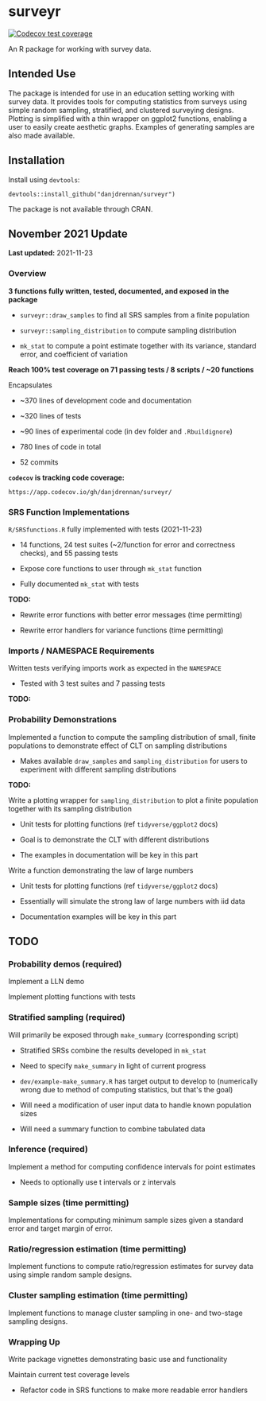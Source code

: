 # surveyr

[![Codecov test coverage](https://codecov.io/gh/danjdrennan/surveyr/branch/main/graph/badge.svg)](https://app.codecov.io/gh/danjdrennan/surveyr?branch=main)

An R package for working with survey data.

## Intended Use

The package is intended for use in an education setting working with survey data.
It provides tools for computing statistics from surveys using simple random
sampling, stratified, and clustered surveying designs.
Plotting is simplified with a thin wrapper on ggplot2 functions, enabling a user
to easily create aesthetic graphs.
Examples of generating samples are also made available.


## Installation

Install using `devtools`:

```{r}
devtools::install_github("danjdrennan/surveyr")
```

The package is not available through CRAN.


## November 2021 Update

**Last updated:** 2021-11-23

### Overview

**3 functions fully written, tested, documented, and exposed in the package**

* `surveyr::draw_samples` to find all SRS samples from a finite population

* `surveyr::sampling_distribution` to compute sampling distribution

* `mk_stat` to compute a point estimate together with its variance, standard
error, and coefficient of variation

**Reach 100% test coverage on 71 passing tests / 8 scripts / ~20 functions**

Encapsulates 

* ~370 lines of development code and documentation

* ~320 lines of tests

* ~90 lines of experimental code (in dev folder and `.Rbuildignore`)

* 780 lines of code in total

* 52 commits

**`codecov` is tracking code coverage:**

```{url}
https://app.codecov.io/gh/danjdrennan/surveyr/
```

### SRS Function Implementations

`R/SRSfunctions.R` fully implemented with tests (2021-11-23)

* 14 functions, 24 test suites (~2/function for error and correctness checks),
and 55 passing tests

* Expose core functions to user through `mk_stat` function

* Fully documented `mk_stat` with tests
    
**TODO:**

* Rewrite error functions with better error messages (time permitting)

* Rewrite error handlers for variance functions (time permitting)


### Imports / NAMESPACE Requirements

Written tests verifying imports work as expected in the `NAMESPACE`

* Tested with 3 test suites and 7 passing tests

**TODO:**


### Probability Demonstrations

Implemented a function to compute the sampling distribution of small, finite
populations to demonstrate effect of CLT on sampling distributions

* Makes available `draw_samples` and `sampling_distribution` for users
    to experiment with different sampling distributions
    
**TODO:**
    
Write a plotting wrapper for `sampling_distribution` to plot a finite
population together with its sampling distribution

* Unit tests for plotting functions (ref `tidyverse/ggplot2` docs)

* Goal is to demonstrate the CLT with different distributions

* The examples in documentation will be key in this part

Write a function demonstrating the law of large numbers

* Unit tests for plotting functions (ref `tidyverse/ggplot2` docs)

* Essentially will simulate the strong law of large numbers with iid data

* Documentation examples will be key in this part


## TODO

### Probability demos (required)

Implement a LLN demo

Implement plotting functions with tests


### Stratified sampling (required)

Will primarily be exposed through `make_summary` (corresponding script)

* Stratified SRSs combine the results developed in `mk_stat`

* Need to specify `make_summary` in light of current progress

* `dev/example-make_summary.R` has target output to develop to
(numerically wrong due to method of computing statistics, but that's the goal)

* Will need a modification of user input data to handle known population sizes

* Will need a summary function to combine tabulated data


### Inference (required)

Implement a method for computing confidence intervals for point estimates

* Needs to optionally use t intervals or z intervals


### Sample sizes (time permitting)

Implementations for computing minimum sample sizes given a standard error and
target margin of error.


### Ratio/regression estimation (time permitting)

Implement functions to compute ratio/regression estimates for survey data using
simple random sample designs.


### Cluster sampling estimation (time permitting)

Implement functions to manage cluster sampling in one- and two-stage sampling
designs.


### Wrapping Up

Write package vignettes demonstrating basic use and functionality

Maintain current test coverage levels

* Refactor code in SRS functions to make more readable error handlers
